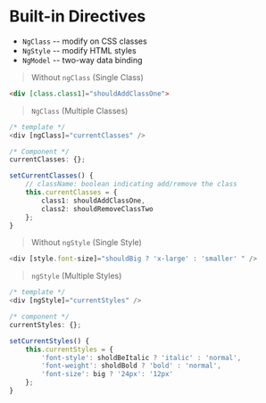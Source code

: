 # Built-in Directives
* `NgClass` -- modify on CSS classes
* `NgStyle` -- modify HTML styles
* `NgModel` -- two-way data binding

>Without `ngClass` (Single Class)
```html
<div [class.class1]="shouldAddClassOne">
```


>`NgClass` (Multiple Classes)

```typescript
/* template */
<div [ngClass]="currentClasses" />

/* Component */
currentClasses: {};

setCurrentClasses() {
    // className: boolean indicating add/remove the class
    this.currentClasses = {
        class1: shouldAddClassOne,
        class2: shouldRemoveClassTwo
    };
}
```

>Without `ngStyle` (Single Style)

```typescript
<div [style.font-size]="shouldBig ? 'x-large' : 'smaller' " />
```

>`ngStyle` (Multiple Styles)

```typescript
/* template */
<div [ngStyle]="currentStyles" />

/* component */
currentStyles: {};

setCurrentStyles() {
    this.currentStyles = {
        'font-style': sholdBeItalic ? 'italic' : 'normal',
        'font-weight': sholdBold ? 'bold' : 'normal',
        'font-size': big ? '24px': '12px'
    };
}
```
